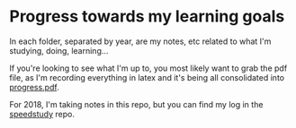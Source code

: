 # Progress towards my learning goals

In each folder, separated by year, are my notes, etc related to what I'm studying, doing, learning...

If you're looking to see what I'm up to, you most likely want to grab the pdf file, as I'm recording everything in latex and it's being all consolidated into [progress.pdf](2018/progress/progress.pdf).

For 2018, I'm taking notes in this repo, but you can find my log in the [speedstudy](https://github.com/P1xt/speedstudy/blob/master/progress-2018/P1xt-2018/P1xt-progress-2018.md) repo.

